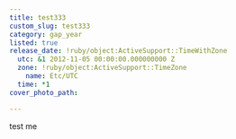 ```yaml
---
title: test333
custom_slug: test333
category: gap_year
listed: true
release_date: !ruby/object:ActiveSupport::TimeWithZone
  utc: &1 2012-11-05 00:00:00.000000000 Z
  zone: !ruby/object:ActiveSupport::TimeZone
    name: Etc/UTC
  time: *1
cover_photo_path: 

---
```

test me
